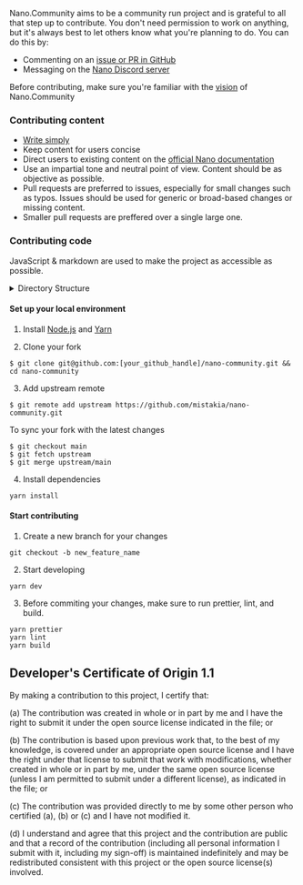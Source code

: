 Nano.Community aims to be a community run project and is grateful to all that step up to contribute. You don't need permission to work on anything, but it's always best to let others know what you're planning to do. You can do this by:

- Commenting on an [issue or PR in GitHub](https://github.com/mistakia/nano-community/issues)
- Messaging on the [Nano Discord server](https://chat.nano.org/)

Before contributing, make sure you're familiar with the [vision](https://github.com/mistakia/nano-community#nanocommunity) of Nano.Community

### Contributing content

- [Write simply](http://www.paulgraham.com/simply.html)
- Keep content for users concise
- Direct users to existing content on the [official Nano documentation](https://docs.nano.org/)
- Use an impartial tone and neutral point of view. Content should be as objective as possible.
- Pull requests are preferred to issues, especially for small changes such as typos. Issues should be used for generic or broad-based changes or missing content.
- Smaller pull requests are preffered over a single large one.

### Contributing code

JavaScript & markdown are used to make the project as accessible as possible.

<details>
  <summary>Directory Structure</summary>

```
|-- api         node.js api server for posts, network stats
|-- db          schema for mysql
|-- docs        wiki & knowledge hub
|-- src         single page react app (deployed to IPFS)
`-- topics      docs for each topic
```

</details>

#### Set up your local environment

1. Install [Node.js](https://nodejs.org/) and [Yarn](https://yarnpkg.com/)

2. Clone your fork

```
$ git clone git@github.com:[your_github_handle]/nano-community.git && cd nano-community
```

3. Add upstream remote

```
$ git remote add upstream https://github.com/mistakia/nano-community.git
```

To sync your fork with the latest changes

```
$ git checkout main
$ git fetch upstream
$ git merge upstream/main
```

4. Install dependencies

```
yarn install
```

#### Start contributing

1. Create a new branch for your changes

```
git checkout -b new_feature_name
```

2. Start developing

```
yarn dev
```

3. Before commiting your changes, make sure to run prettier, lint, and build.

```
yarn prettier
yarn lint
yarn build
```

## Developer's Certificate of Origin 1.1

By making a contribution to this project, I certify that:

(a) The contribution was created in whole or in part by me and I
have the right to submit it under the open source license
indicated in the file; or

(b) The contribution is based upon previous work that, to the best
of my knowledge, is covered under an appropriate open source
license and I have the right under that license to submit that
work with modifications, whether created in whole or in part
by me, under the same open source license (unless I am
permitted to submit under a different license), as indicated
in the file; or

(c) The contribution was provided directly to me by some other
person who certified (a), (b) or (c) and I have not modified
it.

(d) I understand and agree that this project and the contribution
are public and that a record of the contribution (including all
personal information I submit with it, including my sign-off) is
maintained indefinitely and may be redistributed consistent with
this project or the open source license(s) involved.
